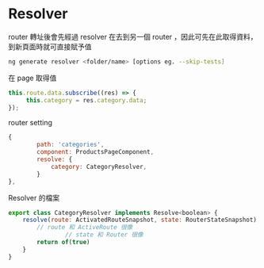 # Resolver

router 轉址後會先經過 resolver 在去到另一個 router ，因此可先在此取得資料，到新頁面時就可直接賦予值

```bash
ng generate resolver <folder/name> [options eg. --skip-tests]
```

在 page 取得值

```javascript
this.route.data.subscribe((res) => {
     this.category = res.category.data;
});
```

router setting 

```javascript
{
        path: 'categories',
        component: ProductsPageComponent,
        resolve: {
            category: CategoryResolver,
        }
},
```

Resolver 的檔案

```javascript
export class CategoryResolver implements Resolve<boolean> {
    resolve(route: ActivatedRouteSnapshot, state: RouterStateSnapshot): Observable<any> {
        // route 和 ActiveRoute 很像
				// state 和 Router 很像
        return of(true)
    }
}
```